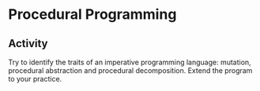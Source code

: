 # Procedural Programming

## Activity
Try to identify the traits of an imperative programming language: mutation, procedural abstraction and procedural decomposition. Extend the program to your practice.

